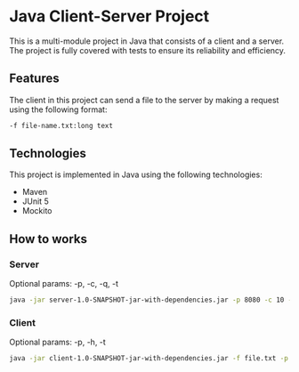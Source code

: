 # Java Client-Server Project

This is a multi-module project in Java that consists of a client and a server. The project is fully covered with tests to ensure its reliability and efficiency.

## Features

The client in this project can send a file to the server by making a request using the following format:

```bash
-f file-name.txt:long text
```

## Technologies

This project is implemented in Java using the following technologies:
- Maven
- JUnit 5
- Mockito

## How to works
### Server

Optional params: -p, -c, -q, -t
```bash
java -jar server-1.0-SNAPSHOT-jar-with-dependencies.jar -p 8080 -c 10 -q 10 -t 5000
```

### Client

Optional params: -p, -h, -t
```bash
java -jar client-1.0-SNAPSHOT-jar-with-dependencies.jar -f file.txt -p 8080 -h localhost
```


